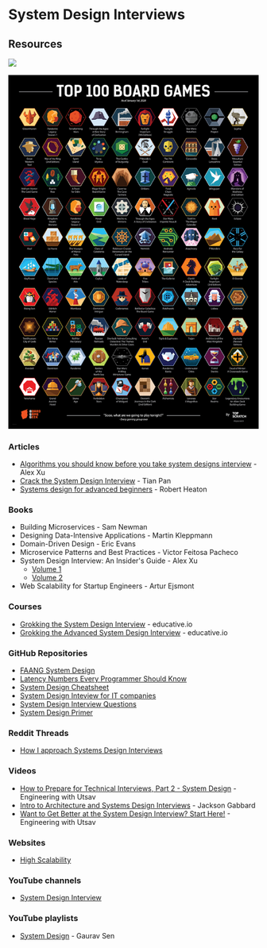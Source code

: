# System Design Interviews

## Resources

![](https://bucketeer-e05bbc84-baa3-437e-9518-adb32be77984.s3.amazonaws.com/public/images/fdbcc119-8f5d-4d27-9a4b-2c8bde82b537\_4026x8030.jpeg)

![](../../.gitbook/assets/immagine.png)

### Articles

* [Algorithms you should know before you take system designs interview](https://blog.bytebytego.com/p/algorithms-you-should-know-before) - Alex Xu
* [Crack the System Design Interview](https://tianpan.co/notes/2016-02-13-crack-the-system-design-interview) - Tian Pan
* [Systems design for advanced beginners](https://robertheaton.com/2020/04/06/systems-design-for-advanced-beginners/) - Robert Heaton

### Books

* Building Microservices - Sam Newman
* Designing Data-Intensive Applications - Martin Kleppmann
* Domain-Driven Design - Eric Evans
* Microservice Patterns and Best Practices - Victor Feitosa Pacheco
* System Design Interview: An Insider's Guide - Alex Xu
  * [Volume 1](https://smile.amazon.co.uk/dp/B08B35X2ND)
  * [Volume 2](https://smile.amazon.co.uk/dp/1736049119/)
* Web Scalability for Startup Engineers - Artur Ejsmont

### Courses

* [Grokking the System Design Interview](https://www.educative.io/courses/grokking-the-system-design-interview) - educative.io
* [Grokking the Advanced System Design Interview](https://www.educative.io/courses/grokking-adv-system-design-intvw) - educative.io

### GitHub Repositories

* [FAANG System Design](https://github.com/neerazz/faang-system-design)
* [Latency Numbers Every Programmer Should Know](https://gist.github.com/jboner/2841832)
* [System Design Cheatsheet](https://gist.github.com/vasanthk/485d1c25737e8e72759f)
* [System Design Inteview for IT companies](https://github.com/checkcheckzz/system-design-interview)
* [System Design Interview Questions](https://github.com/sid24rane/System-Design-Interview-Questions)
* [System Design Primer](https://github.com/donnemartin/system-design-primer)

### Reddit Threads

* [How I approach Systems Design Interviews](https://www.reddit.com/r/ExperiencedDevs/comments/s5sw1h/how\_i\_approach\_systems\_design\_interviews/)

### Videos

* [How to Prepare for Technical Interviews, Part 2 - System Design](https://www.youtube.com/watch?v=9N2S3JZffeg) - Engineering with Utsav
* [Intro to Architecture and Systems Design Interviews](https://www.youtube.com/watch?v=ZgdS0EUmn70) - Jackson Gabbard
* [Want to Get Better at the System Design Interview? Start Here!](https://www.youtube.com/watch?v=XxB1BCuvu9A) - Engineering with Utsav

### Websites

* [High Scalability](http://highscalability.com/)

### YouTube channels

* [System Design Interview](https://www.youtube.com/c/SystemDesignInterview/videos)

### YouTube playlists

* [System Design](https://www.youtube.com/playlist?list=PLMCXHnjXnTnvo6alSjVkgxV-VH6EPyvoX) - Gaurav Sen
